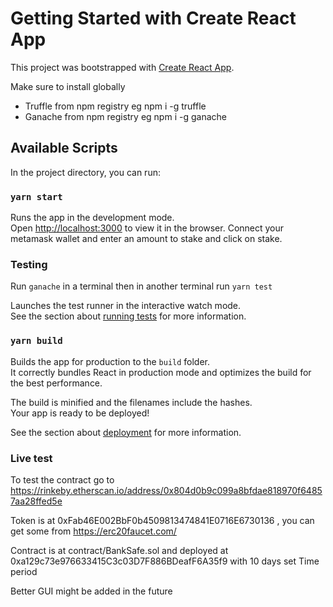 # Getting Started with Create React App

This project was bootstrapped with [Create React App](https://github.com/facebook/create-react-app).

Make sure to install globally

- Truffle from npm registry eg npm i -g truffle
- Ganache from npm registry eg npm i -g ganache

## Available Scripts

In the project directory, you can run:

### `yarn start`

Runs the app in the development mode.\
Open [http://localhost:3000](http://localhost:3000) to view it in the browser.
Connect your metamask wallet and enter an amount to stake and click on stake.

### Testing

Run `ganache` in a terminal
then in another terminal run `yarn test`

Launches the test runner in the interactive watch mode.\
See the section about [running tests](https://facebook.github.io/create-react-app/docs/running-tests) for more information.

### `yarn build`

Builds the app for production to the `build` folder.\
It correctly bundles React in production mode and optimizes the build for the best performance.

The build is minified and the filenames include the hashes.\
Your app is ready to be deployed!

See the section about [deployment](https://facebook.github.io/create-react-app/docs/deployment) for more information.

### Live test

To test the contract go to https://rinkeby.etherscan.io/address/0x804d0b9c099a8bfdae818970f64857aa28ffed5e

Token is at 0xFab46E002BbF0b4509813474841E0716E6730136 , you can get some from https://erc20faucet.com/

Contract is at contract/BankSafe.sol and deployed at 0xa129c73e976633415C3c03D7F886BDeafF6A35f9 with 10 days set Time period

Better GUI might be added in the future
